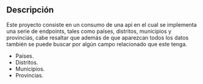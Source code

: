 ## Descripción

Este proyecto consiste en un consumo de una api en el cual se implementa una serie de endpoints, tales como países, distritos, municipios y provincias, cabe resaltar que además de que aparezcan todos los datos también se puede buscar por algún campo relacionado que este tenga.

- Países.
- Distritos.
- Municipios.
- Provincias.